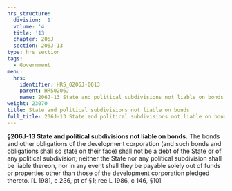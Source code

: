 ```yaml
---
hrs_structure:
  division: '1'
  volume: '4'
  title: '13'
  chapter: 206J
  section: 206J-13
type: hrs_section
tags:
  - Government
menu:
  hrs:
    identifier: HRS_0206J-0013
    parent: HRS0206J
    name: 206J-13 State and political subdivisions not liable on bonds
weight: 23070
title: State and political subdivisions not liable on bonds
full_title: 206J-13 State and political subdivisions not liable on bonds
---
```

**§206J-13 State and political subdivisions not liable on bonds.** The bonds and other obligations of the development corporation (and such bonds and obligations shall so state on their face) shall not be a debt of the State or of any political subdivision; neither the State nor any political subdivision shall be liable thereon, nor in any event shall they be payable solely out of funds or properties other than those of the development corporation pledged thereto. [L 1981, c 236, pt of §1; ree L 1986, c 146, §10]
